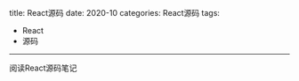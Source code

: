 title: React源码
date: 2020-10
categories: React源码
tags:
- React
- 源码

---

阅读React源码笔记

<!-- more -->
